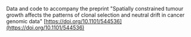 Data and code to accompany the preprint "Spatially constrained tumour growth affects the patterns of clonal selection and neutral drift in cancer genomic data" [https://doi.org/10.1101/544536](https://doi.org/10.1101/544536)

